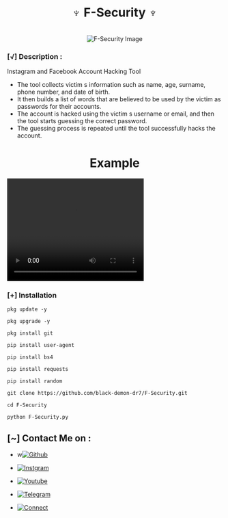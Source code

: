 <h1 align="center">♆ F-Security ♆</h1>
<br>

<div align="center">
  <img src="https://i.imgur.com/VgTrTGU.png" alt="F-Security Image" width="auto" height="auto">
</div>


### [√] Description :

Instagram and Facebook Account Hacking Tool

- The tool collects victim s information such as name, age, surname, phone number, and date of birth.
- It then builds a list of words that are believed to be used by the victim as passwords for their accounts.
- The account is hacked using the victim s username or email, and then the tool starts guessing the correct password.
- The guessing process is repeated until the tool successfully hacks the account.



<h1 align="center">Example</h1>

<video width="320" height="240" controls>
  <source src="https://github.com/black-demon-dr7/F-Security/blob/main/vid.mp4" type="video/mp4">
  Your browser does not support the video tag.
</video>





### [+] Installation

```
pkg update -y
```
```
pkg upgrade -y
```
```
pkg install git
```
```
pip install user-agent
```
``` 
pip install bs4
```
```
pip install requests
```
```
pip install random
```
```
git clone https://github.com/black-demon-dr7/F-Security.git
```
```
cd F-Security
```
```
python F-Security.py
```


## [~] Contact Me on :

- w[![Github](https://img.shields.io/badge/Github-Demon-purple?style=for-the-badge&logo=github)](https://github.com/KasRoudra)

- [![Instgram](https://img.shields.io/badge/Instagram-Demon-green?style=for-the-badge&logo=instagram)](mailto:kasroudrakrd@gmail.com)

- [![Youtube](https://img.shields.io/badge/Youtube-Demon-blue?style=for-the-badge&logo=youtube)](https://facebook.com/KasRoudra)

- [![Telegram](https://img.shields.io/badge/Telegram-Demon-orange?style=for-the-badge&logo=telegram)](https://m.me/KasRoudra)

- [![Connect](https://img.shields.io/badge/Telegram-KasRoudra-indigo?style=for-the-badge&logo=telegram)](https://t.me/KasRoudra)

